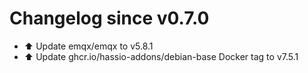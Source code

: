 # Changelog since v0.7.0
- ⬆️ Update emqx/emqx to v5.8.1 
- ⬆️ Update ghcr.io/hassio-addons/debian-base Docker tag to v7.5.1 

